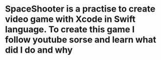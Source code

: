 # SpaceShooter is a practise to create video game with Xcode in Swift language. To create this game I follow youtube sorse and learn what did I do and why
